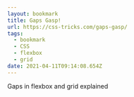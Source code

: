 ```yaml
---
layout: bookmark
title: Gaps Gasp!
url: https://css-tricks.com/gaps-gasp/
tags:
  - bookmark
  - CSS
  - flexbox
  - grid
date: 2021-04-11T09:14:08.654Z
---
```

 Gaps in flexbox and grid explained